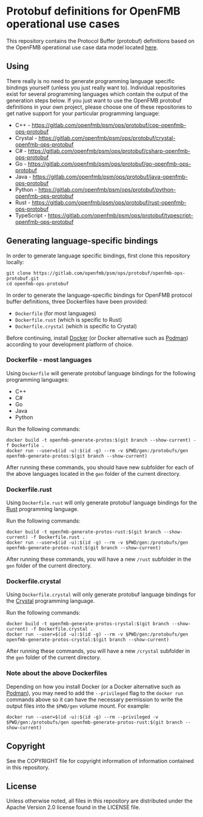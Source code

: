# Protobuf definitions for OpenFMB operational use cases

This repository contains the Protocol Buffer (protobuf) definitions based on the OpenFMB operational use case data model located [here](https://gitlab.com/openfmb/data-models/ops).

## Using

There really is no need to generate programming language specific bindings yourself (unless you just really want to). Individual repositories exist for several programming languages which contain the output of the generation steps below. If you just want to use the OpenFMB protobuf definitions in your own project, please choose one of these repositories to get native support for your particular programming language:

* C++ - https://gitlab.com/openfmb/psm/ops/protobuf/cpp-openfmb-ops-protobuf
* Crystal - https://gitlab.com/openfmb/psm/ops/protobuf/crystal-openfmb-ops-protobuf
* C# - https://gitlab.com/openfmb/psm/ops/protobuf/csharp-openfmb-ops-protobuf
* Go - https://gitlab.com/openfmb/psm/ops/protobuf/go-openfmb-ops-protobuf
* Java - https://gitlab.com/openfmb/psm/ops/protobuf/java-openfmb-ops-protobuf
* Python - https://gitlab.com/openfmb/psm/ops/protobuf/python-openfmb-ops-protobuf
* Rust - https://gitlab.com/openfmb/psm/ops/protobuf/rust-openfmb-ops-protobuf
* TypeScript - https://gitlab.com/openfmb/psm/ops/protobuf/typescript-openfmb-ops-protobuf

## Generating language-specific bindings

In order to generate language specific bindings, first clone this repository locally:

```
git clone https://gitlab.com/openfmb/psm/ops/protobuf/openfmb-ops-protobuf.git
cd openfmb-ops-protobuf
```

In order to generate the language-specific bindings for OpenFMB protocol buffer definitions, three Dockerfiles have been provided:

* `Dockerfile` (for most languages)
* `Dockerfile.rust` (which is specific to Rust)
* `Dockerfile.crystal` (which is specific to Crystal)

Before continuing, install [Docker](https://docs.docker.com/install/) (or Docker alternative such as [Podman](https://podman.io)) according to your development platform of choice.

### Dockerfile - most languages

Using `Dockerfile` will generate protobuf language bindings for the following programming languages:

* C++
* C#
* Go
* Java
* Python

Run the following commands:

```
docker build -t openfmb-generate-protos:$(git branch --show-current) -f Dockerfile .
docker run --user=$(id -u):$(id -g) --rm -v $PWD/gen:/protobufs/gen openfmb-generate-protos:$(git branch --show-current)
```

After running these commands, you should have new subfolder for each of the above languages located in the `gen` folder of the current directory.

### Dockerfile.rust

Using `Dockerfile.rust` will only generate protobuf language bindings for the [Rust](https://www.rust-lang.org/) programming language.

Run the following commands:

```
docker build -t openfmb-generate-protos-rust:$(git branch --show-current) -f Dockerfile.rust .
docker run --user=$(id -u):$(id -g) --rm -v $PWD/gen:/protobufs/gen openfmb-generate-protos-rust:$(git branch --show-current)
```

After running these commands, you will have a new `/rust` subfolder in the `gen` folder of the current directory.

### Dockerfile.crystal

Using `Dockerfile.crystal` will only generate protobuf language bindings for the [Crystal](https://crystal-lang.org/) programming language.

Run the following commands:

```
docker build -t openfmb-generate-protos-crystal:$(git branch --show-current) -f Dockerfile.crystal .
docker run --user=$(id -u):$(id -g) --rm -v $PWD/gen:/protobufs/gen openfmb-generate-protos-crystal:$(git branch --show-current)
```

After running these commands, you will have a new `/crystal` subfolder in the `gen` folder of the current directory.


### Note about the above Dockerfiles

Depending on how you install Docker (or a Docker alternative such as [Podman](https://podman.io)), you may need to add the `--privileged` flag to the `docker run` commands above so it can have the necessary permission to write the output files into the `$PWD/gen` volume mount. For example:

```
docker run --user=$(id -u):$(id -g) --rm --privileged -v $PWD/gen:/protobufs/gen openfmb-generate-protos-rust:$(git branch --show-current)
```

## Copyright

See the COPYRIGHT file for copyright information of information contained in this repository.

## License

Unless otherwise noted, all files in this repository are distributed under the Apache Version 2.0 license found in the LICENSE file.
